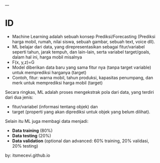 __

# ID

* Machine Learning adalah sebuah konsep Prediksi/Forecasting (Prediksi harga mobil, rumah, nilai siswa, sebuah gambar, sebuah text, voice dll).
* ML belajar dari data, yang direpresentasikan sebagai fitur/variabel seperti tahun, jarak tempuh, dan lain-lain, serta variabel target/goals, dalam hal ini, harga mobil misalnya
* F(x, y,z)=G
* Model diberikan data baru yang sama fitur nya (tanpa target variable) untuk memprediksi harganya (target)
* Contoh, fitur: warna mobil, tahun produksi, kapasitas penumpang, dan merk untuk memprediksi harga mobil (target)

Secara ringkas, ML adalah proses mengekstrak pola dari data, yang terdiri dari dua jenis:
* fitur/variabel (informasi tentang objek) dan
* target (properti yang akan diprediksi untuk objek yang belum dilihat).

Selain itu ML juga membagi data menjadi:
* **Data training** (80%)
* **Data testing** (20%)
* **Data validation** (optional dan advanced: 60% training, 20% validasi, 20% testing)

by: itsmecevi.github.io
